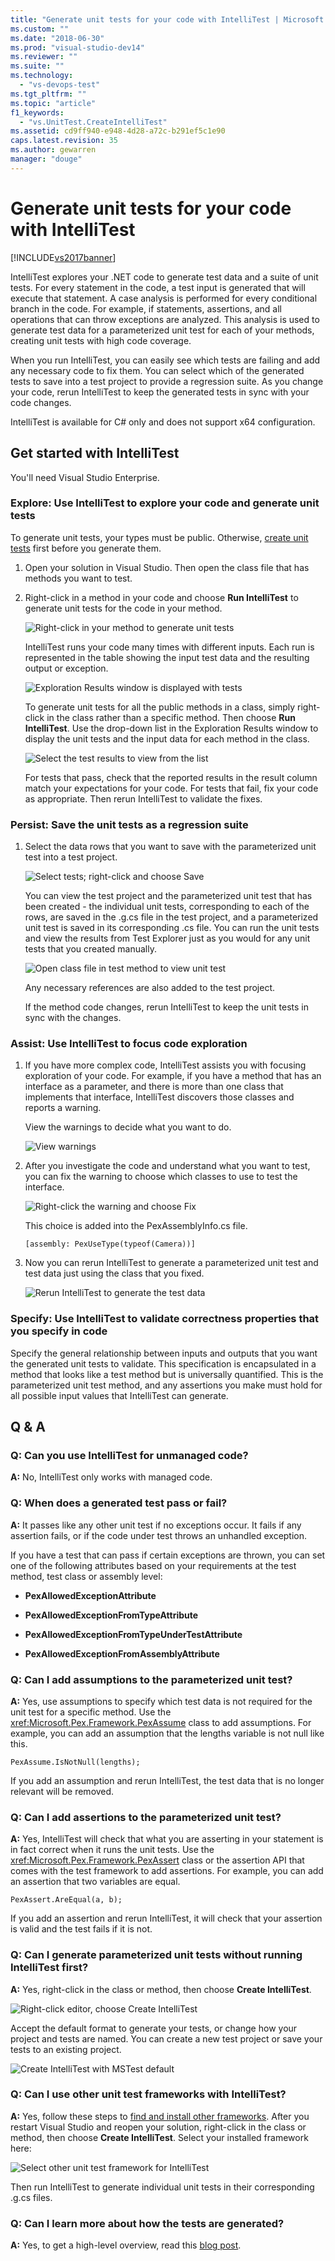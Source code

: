 ```yaml
---
title: "Generate unit tests for your code with IntelliTest | Microsoft Docs"
ms.custom: ""
ms.date: "2018-06-30"
ms.prod: "visual-studio-dev14"
ms.reviewer: ""
ms.suite: ""
ms.technology: 
  - "vs-devops-test"
ms.tgt_pltfrm: ""
ms.topic: "article"
f1_keywords: 
  - "vs.UnitTest.CreateIntelliTest"
ms.assetid: cd9ff940-e948-4d28-a72c-b291ef5c1e90
caps.latest.revision: 35
ms.author: gewarren
manager: "douge"
---
```

# Generate unit tests for your code with IntelliTest
[!INCLUDE[vs2017banner](../includes/vs2017banner.md)]

IntelliTest explores your .NET code to generate test data and a suite of unit tests. For every statement in the code, a test input is generated that will execute that statement. A case analysis is performed for every conditional branch in the code. For example, if statements, assertions, and all operations that can throw exceptions are analyzed. This analysis is used to generate test data for a parameterized unit test for each of your methods, creating unit tests with high code coverage.  
  
 When you run IntelliTest, you can easily see which tests are failing and add any necessary code to fix them. You can select which of the generated tests to save into a test project to provide a regression suite. As you change your code, rerun IntelliTest to keep the generated tests in sync with your code changes.  
  
 IntelliTest is available for C# only and does not support x64 configuration.  
  
## Get started with IntelliTest  
 You'll need Visual Studio Enterprise.  
  
### Explore: Use IntelliTest to explore your code and generate unit tests  
 To generate unit tests, your types must be public. Otherwise, [create unit tests](#NoRun) first before you generate them.  
  
1.  Open your solution in Visual Studio. Then open the class file that has methods you want to test.  
  
2.  Right-click in a method in your code and choose **Run IntelliTest** to generate unit tests for the code in your method.  
  
     ![Right&#45;click in your method to generate unit tests](../test/media/runpex.png "RunPEX")  
  
     IntelliTest runs your code many times with different inputs. Each run is represented in the table showing the input test data and the resulting output or exception.  
  
     ![Exploration Results window is displayed with tests](../test/media/pexexplorationresults.png "PEXExplorationResults")  
  
     To generate unit tests for all the public methods in a class, simply right-click in the class rather than a specific method. Then choose **Run IntelliTest**. Use the drop-down list in the Exploration Results window to display the unit tests and the input data for each method in the class.  
  
     ![Select the test results to view from the list](../test/media/selectpextest.png "SelectPEXTest")  
  
     For tests that pass, check that the reported results in the result column match your expectations for your code. For tests that fail, fix your code as appropriate. Then rerun IntelliTest to validate the fixes.  
  
### Persist: Save the unit tests as a regression suite  
  
1.  Select the data rows that you want to save with the parameterized unit test into a test project.  
  
     ![Select tests; right&#45;click and choose Save](../test/media/savepextests.png "SavePEXTests")  
  
     You can view the test project and the parameterized unit test that has been created - the individual unit tests, corresponding to each of the rows, are saved in the .g.cs file in the test project, and a parameterized unit test is saved in its corresponding .cs file. You can run the unit tests and view the results from Test Explorer just as you would for any unit tests that you created manually.  
  
     ![Open class file in test method to view unit test](../test/media/testmethodpex.png "TestMethodPEX")  
  
     Any necessary references are also added to the test project.  
  
     If the method code changes, rerun IntelliTest to keep the unit tests in sync with the changes.  
  
### Assist: Use IntelliTest to focus code exploration  
  
1.  If you have more complex code, IntelliTest assists you with focusing exploration of your code. For example, if you have a method that has an interface as a parameter, and there is more than one class that implements that interface, IntelliTest discovers those classes and reports a warning.  
  
     View the warnings to decide what you want to do.  
  
     ![View warnings](../test/media/pexviewwarning.png "PEXViewWarning")  
  
2.  After you investigate the code and understand what you want to test, you can fix the warning to choose which classes to use to test the interface.  
  
     ![Right&#45;click the warning and choose Fix](../test/media/pexfixwarning.png "PEXFixWarning")  
  
     This choice is added into the PexAssemblyInfo.cs file.  
  
     `[assembly: PexUseType(typeof(Camera))]`  
  
3.  Now you can rerun IntelliTest to generate a parameterized unit test and test data just using the class that you fixed.  
  
     ![Rerun IntelliTest to generate the test data](../test/media/pexwarningsfixed.png "PEXWarningsFixed")  
  
### Specify: Use IntelliTest to validate correctness properties that you specify in code  
 Specify the general relationship between inputs and outputs that you want the generated unit tests to validate. This specification is encapsulated in a method that looks like a test method but is universally quantified. This is the parameterized unit test method, and any assertions you make must hold for all possible input values that IntelliTest can generate.  
  
##  <a name="QandALink"></a> Q & A  
  
### Q: Can you use IntelliTest for unmanaged code?  
 **A:** No, IntelliTest only works with managed code.  
  
### Q: When does a generated test pass or fail?  
 **A:** It passes like any other unit test if no exceptions occur. It fails if any assertion fails, or if the code under test throws an unhandled exception.  
  
 If you have a test that can pass if certain exceptions are thrown, you can set one of the following attributes based on your requirements at the test method, test class or assembly level:  
  
-   **PexAllowedExceptionAttribute**  
  
-   **PexAllowedExceptionFromTypeAttribute**  
  
-   **PexAllowedExceptionFromTypeUnderTestAttribute**  
  
-   **PexAllowedExceptionFromAssemblyAttribute**  
  
### Q: Can I add assumptions to the parameterized unit test?  
 **A:** Yes, use assumptions to specify which test data is not required for the unit test for a specific method. Use the <xref:Microsoft.Pex.Framework.PexAssume> class to add assumptions. For example, you can add an assumption that the lengths variable is not null like this.  
  
 `PexAssume.IsNotNull(lengths);`  
  
 If you add an assumption and rerun IntelliTest, the test data that is no longer relevant will be removed.  
  
### Q: Can I add assertions to the parameterized unit test?  
 **A:** Yes, IntelliTest will check that what you are asserting in your statement is in fact correct when it runs the unit tests. Use the <xref:Microsoft.Pex.Framework.PexAssert> class or the assertion API that comes with the test framework to add assertions. For example, you can add an assertion that two variables are equal.  
  
 `PexAssert.AreEqual(a, b);`  
  
 If you add an assertion and rerun IntelliTest, it will check that your assertion is valid and the test fails if it is not.  
  
###  <a name="NoRun"></a> Q: Can I generate parameterized unit tests without running IntelliTest first?  
 **A:** Yes, right-click in the class or method, then choose **Create IntelliTest**.  
  
 ![Right&#45;click editor, choose Create IntelliTest](../test/media/pexcreateintellitest.png "PEXCreateIntelliTest")  
  
 Accept the default format to generate your tests, or change how your project and tests are named. You can create a new test project or save your tests to an existing project.  
  
 ![Create IntelliTest with MSTest default](../test/media/pexcreateintellitestmstest.png "PEXCreateIntelliTestMSTest")  
  
### Q: Can I use other unit test frameworks with IntelliTest?  
 **A:** Yes, follow these steps to [find and install other frameworks](../test/install-third-party-unit-test-frameworks.md). After you restart Visual Studio and reopen your solution, right-click in the class or method, then choose **Create IntelliTest**. Select your installed framework here:  
  
 ![Select other unit test framework for IntelliTest](../test/media/pexcreateintellitestextensions.png "PEXCreateIntelliTestExtensions")  
  
 Then run IntelliTest to generate individual unit tests in their corresponding .g.cs files.  
  
### Q: Can I learn more about how the tests are generated?  
 **A:** Yes, to get a high-level overview, read this [blog post](http://blogs.msdn.com/b/visualstudioalm/archive/2015/07/05/intellitest-one-test-to-rule-them-all.aspx).




